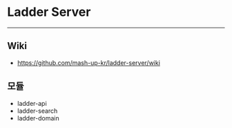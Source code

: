 # Ladder Server

---

## Wiki

- https://github.com/mash-up-kr/ladder-server/wiki

## 모듈

- ladder-api
- ladder-search
- ladder-domain
